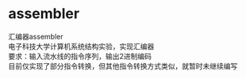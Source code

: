 # assembler
汇编器assembler  
电子科技大学计算机系统结构实验，实现汇编器  
要求：输入流水线的指令序列，输出2进制编码  
目前仅实现了部分指令转换，但其他指令转换方式类似，就暂时未继续编写  